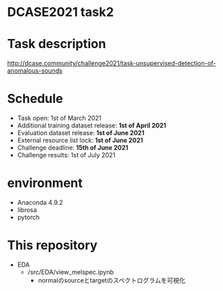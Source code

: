 # DCASE2021 task2

# Task description
http://dcase.community/challenge2021/task-unsupervised-detection-of-anomalous-sounds

# Schedule
- Task open: 1st of March 2021
- Additional training dataset release: __1st of April 2021__
- Evaluation dataset release: __1st of June 2021__
- External resource list lock: __1st of June 2021__
- Challenge deadline: __15th of June 2021__
- Challenge results: 1st of July 2021

# environment
- Anaconda 4.9.2
- librosa
- pytorch

# This repository
- EDA
    - /src/EDA/view_melspec.ipynb
        - normalのsourceとtargetのスペクトログラムを可視化
